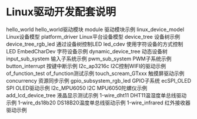 # Linux驱动开发配套说明
hello_world             hello_world驱动模块
module                  驱动模块示例
linux_device_model      Linux设备模型
platform_driver         Linux平台设备模型
device_tree             设备树示例
device_tree_rgb_led     通过设备树控制LED
led_cdev                使用字符设备的方式控制LED
EmbedCharDev            字符设备示例
dynamic_device_tree     动态设备树
input_sub_system        输入子系统示例
pwm_sub_system          PWM子系统示例
button_interrupt        按键中断示例
I2c_ap3216c             I2C控制WIFI的驱动示例
of_function_test        of_function测试示例
touch_scream_GTxxx      触摸屏驱动示例
concurrency             资源同步示例
gpio_subsystem_rgb_led  GPIO子系统
ecSPI_OLED              SPI OLED驱动示例
I2c_MPU6050             I2C MPU6050陀螺仪示例
add_lcd_device_tree     液晶显示测试示例
1-wire_dht11            DHT11温湿度单总线驱动示例
1-wire_ds18b20          DS18B20温度单总线驱动示例
1-wire_infrared         红外接收器驱动示例